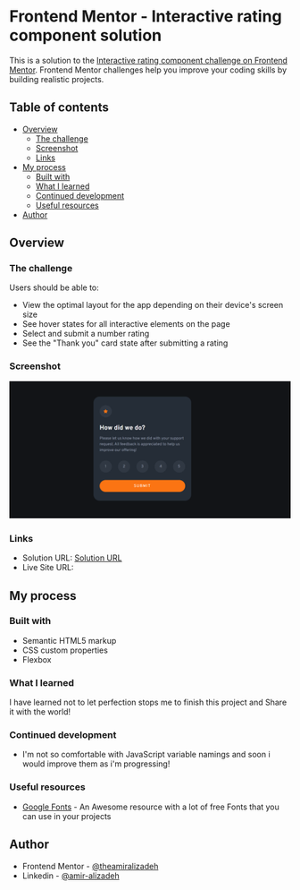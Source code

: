 # Frontend Mentor - Interactive rating component solution

This is a solution to the [Interactive rating component challenge on Frontend Mentor](https://www.frontendmentor.io/challenges/interactive-rating-component-koxpeBUmI). Frontend Mentor challenges help you improve your coding skills by building realistic projects.

## Table of contents

- [Overview](#overview)
  - [The challenge](#the-challenge)
  - [Screenshot](#screenshot)
  - [Links](#links)
- [My process](#my-process)
  - [Built with](#built-with)
  - [What I learned](#what-i-learned)
  - [Continued development](#continued-development)
  - [Useful resources](#useful-resources)
- [Author](#author)

## Overview

### The challenge

Users should be able to:

- View the optimal layout for the app depending on their device's screen size
- See hover states for all interactive elements on the page
- Select and submit a number rating
- See the "Thank you" card state after submitting a rating

### Screenshot

![](./screenshot.png)

### Links

- Solution URL: [Solution URL](https://your-solution-url.com)
- Live Site URL: 

## My process

### Built with

- Semantic HTML5 markup
- CSS custom properties
- Flexbox

### What I learned

I have learned not to let perfection stops me to finish this project and Share it with the world!

### Continued development

- I'm not so comfortable with JavaScript variable namings and soon i would improve them as i'm progressing!

### Useful resources

- [Google Fonts](https://fonts.google.com/) - An Awesome resource with a lot of free Fonts that you can use in your projects

## Author

- Frontend Mentor - [@theamiralizadeh](https://www.frontendmentor.io/profile/theamiralizadeh)
- Linkedin - [@amir-alizadeh](https://www.linkedin.com/in/amir-alizadeh/)